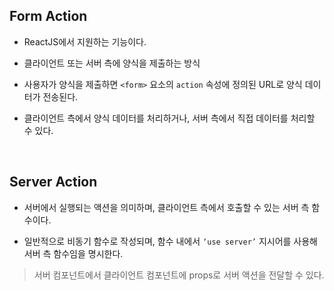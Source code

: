 ## Form Action

- ReactJS에서 지원하는 기능이다.

- 클라이언트 또는 서버 측에 양식을 제출하는 방식

- 사용자가 양식을 제출하면 `<form>` 요소의 `action` 속성에 정의된 URL로 양식 데이터가 전송된다.

- 클라이언트 측에서 양식 데이터를 처리하거나, 서버 측에서 직접 데이터를 처리할 수 있다.

<br/>

## Server Action

- 서버에서 실행되는 액션을 의미하며, 클라이언트 측에서 호출할 수 있는 서버 측 함수이다.

- 일반적으로 비동기 함수로 작성되며, 함수 내에서 `‘use server’` 지시어를 사용해 서버 측 함수임을 명시한다.

> 서버 컴포넌트에서 클라이언트 컴포넌트에 props로 서버 액션을 전달할 수 있다.

